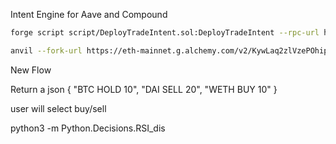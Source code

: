Intent Engine for Aave and Compound


```bash
forge script script/DeployTradeIntent.sol:DeployTradeIntent --rpc-url http://127.0.0.1:8545 --private-key 0xac0974bec39a17e36ba4a6b4d238ff944bacb478cbed5efcae784d7bf4f2ff80 --broadcast
```
```bash
anvil --fork-url https://eth-mainnet.g.alchemy.com/v2/KywLaq2zlVzePOhip0BY3U8ztfHkYDmo
```


New Flow 

Return a json
{
    "BTC HOLD 10",
    "DAI SELL 20",
    "WETH BUY 10"
}

user will select
buy/sell

python3 -m Python.Decisions.RSI_dis